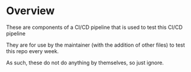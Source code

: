 # Overview
These are components of a CI/CD pipeline that is used to test this CI/CD pipeline

They are for use by the maintainer (with the addition of other files) to test this repo every week.

As such, these do not do anything by themselves, so just ignore.

